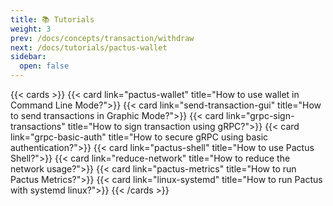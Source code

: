 ```yaml
---
title: 📚 Tutorials
weight: 3
prev: /docs/concepts/transaction/withdraw
next: /docs/tutorials/pactus-wallet
sidebar:
  open: false
---
```


{{< cards >}}
  {{< card link="pactus-wallet" title="How to use wallet in Command Line Mode?">}}
  {{< card link="send-transaction-gui" title="How to send transactions in Graphic Mode?">}}
  {{< card link="grpc-sign-transactions" title="How to sign transaction using gRPC?">}}
  {{< card link="grpc-basic-auth" title="How to secure gRPC using basic authentication?">}}
  {{< card link="pactus-shell" title="How to use Pactus Shell?">}}
  {{< card link="reduce-network" title="How to reduce the network usage?">}}
  {{< card link="pactus-metrics" title="How to run Pactus Metrics?">}}
  {{< card link="linux-systemd" title="How to run Pactus with systemd linux?">}}
{{< /cards >}}